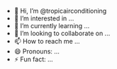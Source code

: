 - 👋 Hi, I’m @tropicairconditioning
- 👀 I’m interested in ...
- 🌱 I’m currently learning ...
- 💞️ I’m looking to collaborate on ...
- 📫 How to reach me ...
- 😄 Pronouns: ...
- ⚡ Fun fact: ...

<!---
tropicairconditioning/tropicairconditioning is a ✨ special ✨ repository because its `README.md` (this file) appears on your GitHub profile.
You can click the Preview link to take a look at your changes.
--->
